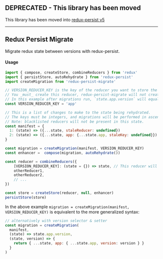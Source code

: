 ## DEPRECATED - This library has been moved
This library has been moved into [redux-persist v5](https://github.com/rt2zz/redux-persist/tree/v5)

---

## Redux Persist Migrate

Migrate redux state between versions with redux-persist.

#### Usage
```js
import { compose, createStore, combineReducers } from 'redux'
import { persistStore, autoRehydrate } from 'redux-persist'
import createMigration from 'redux-persist-migrate'

// VERSION_REDUCER_KEY is the key of the reducer you want to store the state version in.
// You _must_ create this reducer, redux-persist-migrate will not create it for you.
// In this example after migrations run, `state.app.version` will equal `2`
const VERSION_REDUCER_KEY = 'app'

// This is a list of changes to make to the state being rehydrated.
// The keys must be integers, and migrations will be performed in ascending key order.
// Note: blacklisted reducers will not be present in this state.
const manifest = {
  1: (state) => ({...state, staleReducer: undefined})
  2: (state) => ({...state, app: {...state.app, staleKey: undefined}})
}

const migration = createMigration(manifest, VERSION_REDUCER_KEY)
const enhancer =  compose(migration, autoRehydrate())

const reducer = combineReducers({
    [VERSION_REDUCER_KEY]: (state = {}) => state, // This reducer will be used to store the version
    otherReducer1,
    otherReducer2,
    // ...
})

const store = createStore(reducer, null, enhancer)
persistStore(store)
```

In the above example `migration = createMigration(manifest, VERSION_REDUCER_KEY)` is equivalent to the more generalized syntax:
```js
// alternatively with version selector & setter
const migration = createMigration(
  manifest,
  (state) => state.app.version,
  (state, version) => {
    return { ...state, app: { ...state.app, version: version } }
  }
)
```
